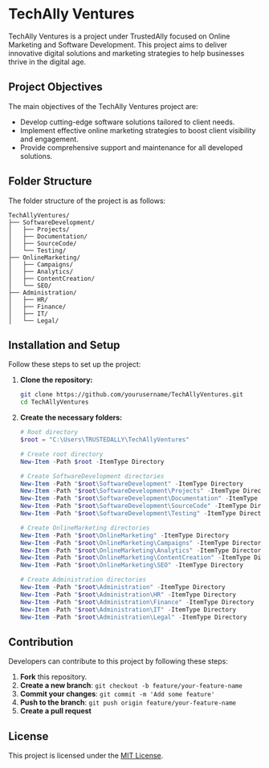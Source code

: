 # TechAlly Ventures

TechAlly Ventures is a project under TrustedAlly focused on Online Marketing and Software Development. This project aims to deliver innovative digital solutions and marketing strategies to help businesses thrive in the digital age.

## Project Objectives

The main objectives of the TechAlly Ventures project are:
- Develop cutting-edge software solutions tailored to client needs.
- Implement effective online marketing strategies to boost client visibility and engagement.
- Provide comprehensive support and maintenance for all developed solutions.

## Folder Structure

The folder structure of the project is as follows:

```plaintext
TechAllyVentures/
├── SoftwareDevelopment/
│   ├── Projects/
│   ├── Documentation/
│   ├── SourceCode/
│   └── Testing/
├── OnlineMarketing/
│   ├── Campaigns/
│   ├── Analytics/
│   ├── ContentCreation/
│   └── SEO/
├── Administration/
│   ├── HR/
│   ├── Finance/
│   ├── IT/
│   └── Legal/
```

## Installation and Setup

Follow these steps to set up the project:

1. **Clone the repository:**
    ```bash
    git clone https://github.com/yourusername/TechAllyVentures.git
    cd TechAllyVentures
    ```

2. **Create the necessary folders:**
    ```powershell
    # Root directory
    $root = "C:\Users\TRUSTEDALLY\TechAllyVentures"

    # Create root directory
    New-Item -Path $root -ItemType Directory

    # Create SoftwareDevelopment directories
    New-Item -Path "$root\SoftwareDevelopment" -ItemType Directory
    New-Item -Path "$root\SoftwareDevelopment\Projects" -ItemType Directory
    New-Item -Path "$root\SoftwareDevelopment\Documentation" -ItemType Directory
    New-Item -Path "$root\SoftwareDevelopment\SourceCode" -ItemType Directory
    New-Item -Path "$root\SoftwareDevelopment\Testing" -ItemType Directory

    # Create OnlineMarketing directories
    New-Item -Path "$root\OnlineMarketing" -ItemType Directory
    New-Item -Path "$root\OnlineMarketing\Campaigns" -ItemType Directory
    New-Item -Path "$root\OnlineMarketing\Analytics" -ItemType Directory
    New-Item -Path "$root\OnlineMarketing\ContentCreation" -ItemType Directory
    New-Item -Path "$root\OnlineMarketing\SEO" -ItemType Directory

    # Create Administration directories
    New-Item -Path "$root\Administration" -ItemType Directory
    New-Item -Path "$root\Administration\HR" -ItemType Directory
    New-Item -Path "$root\Administration\Finance" -ItemType Directory
    New-Item -Path "$root\Administration\IT" -ItemType Directory
    New-Item -Path "$root\Administration\Legal" -ItemType Directory
    ```

## Contribution

Developers can contribute to this project by following these steps:

1. **Fork** this repository.
2. **Create a new branch**: `git checkout -b feature/your-feature-name`
3. **Commit your changes**: `git commit -m 'Add some feature'`
4. **Push to the branch**: `git push origin feature/your-feature-name`
5. **Create a pull request**

## License

This project is licensed under the [MIT License](LICENSE).

